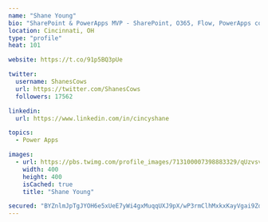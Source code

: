 ```yaml
---
name: "Shane Young"
bio: "SharePoint & PowerApps MVP - SharePoint, O365, Flow, PowerApps consulting? @PowerApps911 | Pure Snark? You found it."
location: Cincinnati, OH
type: "profile"
heat: 101

website: https://t.co/91p5BQ3pUe

twitter:
  username: ShanesCows
  url: https://twitter.com/ShanesCows
  followers: 17562

linkedin:
  url: https://www.linkedin.com/in/cincyshane

topics:
  - Power Apps

images:
  - url: https://pbs.twimg.com/profile_images/713100007398883329/qUzvsvQ3_400x400.jpg
    width: 400
    height: 400
    isCached: true
    title: "Shane Young"

secured: "BYZnlmJpTgJYOH6e5xUeE7yWi4gxMuqqUXJ9pX/wP3rmClhMxkxKayVgai9ZdS6Hz0O7nTVzbcYIOLqog6ebyq138QTa2zrhTXy5wPaI0fGOWkVEvEBZPMDEbdYfggUNb1OYjFcS1zFHp+jNat0GfsV0uChNhRLuH/YKGxlWiZrqQC8hPN4JgMMv02vE3wHx8ts8bCj0BoBKc+fwJvSPNO2lhJpTwqo4C8z3NQPapb02k9ngjSX6d+ppaOsOTY8wvxwoo+5ckWPXPZTD8TW/87RFCRsGOMQdYhBHZcWiPY7NcQfztIts/2gvDdlNory0Uhf57/omTsOeAqJCnuJFK8oN8KhuAXLAJioLxVAHqRyyWHaKYtZbNuhIOzuvd8A4MY2A8f0klnUBSnoW7YWDyYKzg7AOYtI91cVP67eo/rE=;4FJREpOGxgEN5jF9e7nWHg=="
---
```


